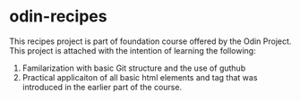 # odin-recipes

This recipes project is part of foundation course offered by the Odin Project. 
This project is attached with the intention of learning the following:
 
1. Familarization with basic Git structure and the use of guthub
2. Practical applicaiton of all basic html elements and tag that was introduced in the earlier part of the course.
